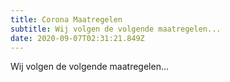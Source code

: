 ```yaml
---
title: Corona Maatregelen
subtitle: Wij volgen de volgende maatregelen...
date: 2020-09-07T02:31:21.849Z
---
```

Wij volgen de volgende maatregelen...